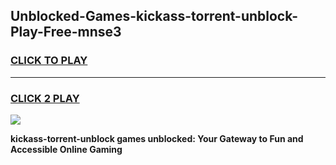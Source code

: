 
## Unblocked-Games-kickass-torrent-unblock-Play-Free-mnse3
<h3>
<a href="https://premium76.site?title=kickass-torrent-unblock&ref=18A1">CLICK TO PLAY</a></h3>
<hr>

<h3>
<a href="https://premium76.site?title=kickass-torrent-unblock&ref=18A1">CLICK 2 PLAY</a>
  
</h3>

<a href="https://premium76.site?title=kickass-torrent-unblock&ref=18A1"><img src="https://clearcache.store/games.png"></a>


**kickass-torrent-unblock games unblocked: Your Gateway to Fun and Accessible Online Gaming**
